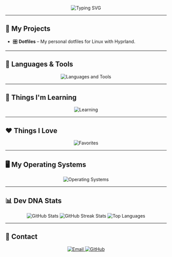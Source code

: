 <div align="center">

![Typing SVG](https://readme-typing-svg.herokuapp.com?color=36BCF7&lines=Hi+there!+I+am+Luis;Linux+Nerd;Coding+Enthusiast)

</div>

---

## 📂 My Projects

- 🎛️ **Dotfiles** – My personal dotfiles for Linux with Hyprland.

---

## 🧰 Languages & Tools

<div align="center">
  <img src="https://skillicons.dev/icons?i=java,python,bash,mysql,github" alt="Languages and Tools" />
</div>

---

## 🌱 Things I'm Learning

<div align="center">
  <img src="https://skillicons.dev/icons?i=cpp,vim,docker" alt="Learning" />
</div>

---

## ❤️ Things I Love

<div align="center">
  <img src="https://skillicons.dev/icons?i=github,idea,discord,stackoverflow,arch,raspberrypi,linux" alt="Favorites" />
</div>

---

## 🖥️ My Operating Systems

<div align="center">
  <img src="https://skillicons.dev/icons?i=arch,debian,windows" alt="Operating Systems" />
</div>

---

## 📊 Dev DNA Stats

<div align="center">
  <img src="https://github-readme-stats.vercel.app/api?username=JustOfPlay&show_icons=true&theme=tokyonight" alt="GitHub Stats" />
  <img src="https://github-readme-streak-stats.herokuapp.com/?user=JustOfPlay&theme=tokyonight" alt="GitHub Streak Stats" />
  <img src="https://github-readme-stats.vercel.app/api/top-langs/?username=JustOfPlay&layout=compact&theme=tokyonight" alt="Top Languages" />
</div>

---

## 🔌 Contact

<div align="center">
  <a href="mailto:ineedaprofessionalemailaddress@plshelp.com">
    <img src="https://img.shields.io/badge/email-d14836?style=for-the-badge&logo=gmail&logoColor=white" alt="Email" />
  </a>
  <a href="https://github.com/JustOfPlay">
    <img src="https://img.shields.io/badge/GitHub-181717?style=for-the-badge&logo=github&logoColor=white" alt="GitHub" />
  </a>
</div>

